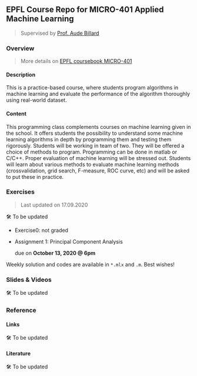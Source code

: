 ## EPFL Course Repo for MICRO-401 Applied Machine Learning

> Supervised by [Prof. Aude Billard](https://people.epfl.ch/aude.billard)

### Overview

> More details on [EPFL coursebook MICRO-401](https://edu.epfl.ch/coursebook/en/machine-learning-programming-MICRO-401)

#### Description

This is a practice-based course, where students program algorithms in machine learning and evaluate the performance of the algorithm thoroughly using real-world dataset.

#### Content

This programming class complements courses on machine learning given in the school. It offers students the possibility to understand some machine learning algorithms in depth by programming them and testing them rigorously. Students will be working in team of two. They will be offered a choice of methods to program. Programming can be done in matlab or C/C++. Proper evaluation of machine learning will be stressed out. Students will learn about various methods to evaluate machine learning methods (crossvalidation, grid search, F-measure, ROC curve, etc) and will be asked to put these in practice.

### Exercises

> Last updated on 17.09.2020

🛠 To be updated

- Exercise0: not graded

- Assignment 1: Principal Component Analysis

  due on **October 13, 2020 @ 6pm**

Weekly solution and codes are available in `*.mlx` and `.m`. Best wishes!

### Slides & Videos

🛠 To be updated

### Reference

#### Links

🛠 To be updated

#### Literature

🛠 To be updated